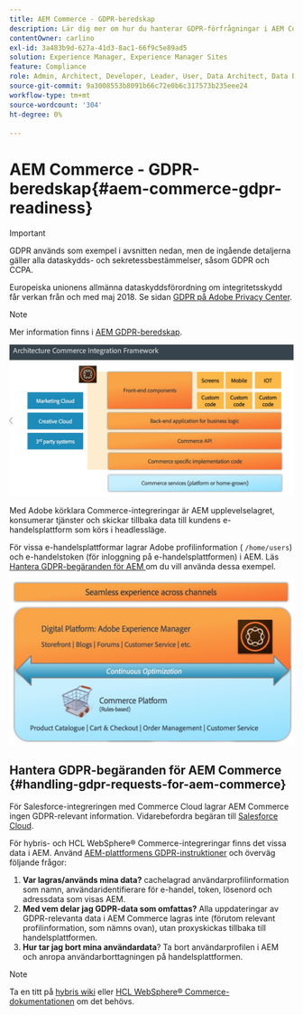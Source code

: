 ```yaml
---
title: AEM Commerce - GDPR-beredskap
description: Lär dig mer om hur du hanterar GDPR-förfrågningar i AEM Commerce och hur du använder dem.
contentOwner: carlino
exl-id: 3a483b9d-627a-41d3-8ac1-66f9c5e89ad5
solution: Experience Manager, Experience Manager Sites
feature: Compliance
role: Admin, Architect, Developer, Leader, User, Data Architect, Data Engineer
source-git-commit: 9a3008553b8091b66c72e0b6c317573b235eee24
workflow-type: tm+mt
source-wordcount: '304'
ht-degree: 0%

---
```


# AEM Commerce - GDPR-beredskap{#aem-commerce-gdpr-readiness}

>[!IMPORTANT]
>
>GDPR används som exempel i avsnitten nedan, men de ingående detaljerna gäller alla dataskydds- och sekretessbestämmelser, såsom GDPR och CCPA.

Europeiska unionens allmänna dataskyddsförordning om integritetsskydd får verkan från och med maj 2018. Se sidan [GDPR på Adobe Privacy Center](https://business.adobe.com/privacy/general-data-protection-regulation.html).

>[!NOTE]
>
>Mer information finns i [AEM GDPR-beredskap](/help/managing/data-protection-and-privacy.md).

![screen_shot_2018-03-22at11606](assets/screen_shot_2018-03-22at111606.jpg)

Med Adobe körklara Commerce-integreringar är AEM upplevelselagret, konsumerar tjänster och skickar tillbaka data till kundens e-handelsplattform som körs i headlessläge.

För vissa e-handelsplattformar lagrar Adobe profilinformation ( `/home/users`) och e-handelstoken (för inloggning på e-handelsplattformen) i AEM. Läs [Hantera GDPR-begäranden för AEM ](/help/sites-administering/handling-gdpr-requests-for-aem-platform.md) om du vill använda dessa exempel.

![screen_shot_2018-03-22at11621](assets/screen_shot_2018-03-22at111621.jpg)

## Hantera GDPR-begäranden för AEM Commerce {#handling-gdpr-requests-for-aem-commerce}

För Salesforce-integreringen med Commerce Cloud lagrar AEM Commerce ingen GDPR-relevant information. Vidarebefordra begäran till [Salesforce Cloud](https://documentation.b2c.commercecloud.salesforce.com/DOC1/index.jsp).

För hybris- och HCL WebSphere® Commerce-integreringar finns det vissa data i AEM. Använd [AEM-plattformens GDPR-instruktioner](/help/sites-administering/handling-gdpr-requests-for-aem-platform.md) och överväg följande frågor:

1. **Var lagras/används mina data?** cachelagrad användarprofilinformation som namn, användaridentifierare för e-handel, token, lösenord och adressdata som visas AEM.
1. **Med vem delar jag GDPR-data som omfattas?** Alla uppdateringar av GDPR-relevanta data i AEM Commerce lagras inte (förutom relevant profilinformation, som nämns ovan), utan proxyskickas tillbaka till handelsplattformen.
1. **Hur tar jag bort mina användardata**? Ta bort användarprofilen i AEM och anropa användarborttagningen på handelsplattformen.

>[!NOTE]
>
>Ta en titt på [hybris wiki](https://wiki.hybris.com/) eller [HCL WebSphere® Commerce-dokumentationen](https://help.hcltechsw.com/commerce/index.html) om det behövs.
